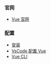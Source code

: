 ### 官网

- [Vue 官网](https://cn.vuejs.org/)

### 配置

- [安装](Web/Vue/vueInstall.md)
- [VsCode 配置 Vue](Web/Vue/configWithVue.md)
- [Vue CLI](Web/Vue/vue-cliConfig.md)
